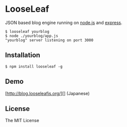 # LooseLeaf

JSON based blog engine running on [node.js][] and [express][].

	$ looseleaf yourblog
	$ node ./yourblog/app.js
	"yourblog" server listening on port 3000

[node.js]: http://nodejs.org/
[express]: http://expressjs.com/

## Installation

	$ npm install looseleaf -g

## Demo

[http://blog.looseleafjs.org/][] (Japanese)

[http://blog.looseleafjs.org/]: http://blog.looseleafjs.org/

## License 

The MIT License

